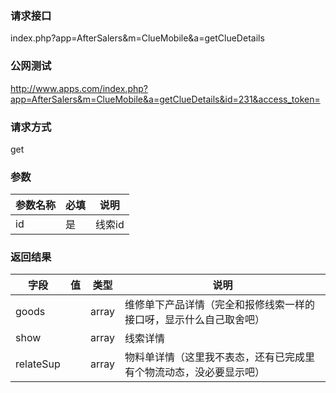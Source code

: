 ### **请求接口**
index.php?app=AfterSalers&m=ClueMobile&a=getClueDetails



### **公网测试**
http://www.apps.com/index.php?app=AfterSalers&m=ClueMobile&a=getClueDetails&id=231&access_token=

### **请求方式**
get


### **参数**
| 参数名称  |必填|     说明      |
|------|-----|------|
| id| 是 |   线索id|

### **返回结果**
|字段        |值          |类型    |说明        |
| ---------  |--------    |-------- |--------  |
| goods|  | array  |维修单下产品详情（完全和报修线索一样的接口呀，显示什么自己取舍吧）|
| show|  | array  |线索详情|
| relateSup|  | array  |物料单详情（这里我不表态，还有已完成里有个物流动态，没必要显示吧）|